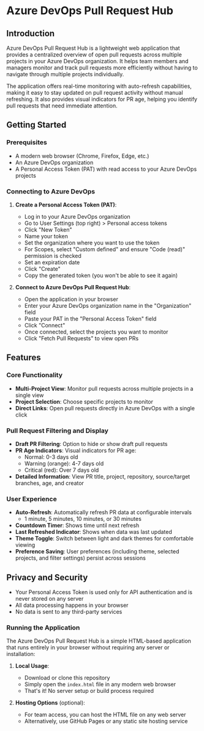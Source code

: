 # Azure DevOps Pull Request Hub

## Introduction

Azure DevOps Pull Request Hub is a lightweight web application that provides a centralized overview of open pull requests across multiple projects in your Azure DevOps organization. It helps team members and managers monitor and track pull requests more efficiently without having to navigate through multiple projects individually.

The application offers real-time monitoring with auto-refresh capabilities, making it easy to stay updated on pull request activity without manual refreshing. It also provides visual indicators for PR age, helping you identify pull requests that need immediate attention.

## Getting Started

### Prerequisites

- A modern web browser (Chrome, Firefox, Edge, etc.)
- An Azure DevOps organization
- A Personal Access Token (PAT) with read access to your Azure DevOps projects

### Connecting to Azure DevOps

1. **Create a Personal Access Token (PAT)**:
   - Log in to your Azure DevOps organization
   - Go to User Settings (top right) > Personal access tokens
   - Click "New Token"
   - Name your token
   - Set the organization where you want to use the token
   - For Scopes, select "Custom defined" and ensure "Code (read)" permission is checked
   - Set an expiration date
   - Click "Create"
   - Copy the generated token (you won't be able to see it again)

2. **Connect to Azure DevOps Pull Request Hub**:
   - Open the application in your browser
   - Enter your Azure DevOps organization name in the "Organization" field
   - Paste your PAT in the "Personal Access Token" field
   - Click "Connect"
   - Once connected, select the projects you want to monitor
   - Click "Fetch Pull Requests" to view open PRs

## Features

### Core Functionality

- **Multi-Project View**: Monitor pull requests across multiple projects in a single view
- **Project Selection**: Choose specific projects to monitor
- **Direct Links**: Open pull requests directly in Azure DevOps with a single click

### Pull Request Filtering and Display

- **Draft PR Filtering**: Option to hide or show draft pull requests
- **PR Age Indicators**: Visual indicators for PR age:
  - Normal: 0-3 days old
  - Warning (orange): 4-7 days old
  - Critical (red): Over 7 days old
- **Detailed Information**: View PR title, project, repository, source/target branches, age, and creator

### User Experience

- **Auto-Refresh**: Automatically refresh PR data at configurable intervals
  - 1 minute, 5 minutes, 10 minutes, or 30 minutes
- **Countdown Timer**: Shows time until next refresh
- **Last Refreshed Indicator**: Shows when data was last updated
- **Theme Toggle**: Switch between light and dark themes for comfortable viewing
- **Preference Saving**: User preferences (including theme, selected projects, and filter settings) persist across sessions

## Privacy and Security

- Your Personal Access Token is used only for API authentication and is never stored on any server
- All data processing happens in your browser
- No data is sent to any third-party services

### Running the Application

The Azure DevOps Pull Request Hub is a simple HTML-based application that runs entirely in your browser without requiring any server or installation:

1. **Local Usage**:
   - Download or clone this repository
   - Simply open the `index.html` file in any modern web browser
   - That's it! No server setup or build process required

2. **Hosting Options** (optional):
   - For team access, you can host the HTML file on any web server
   - Alternatively, use GitHub Pages or any static site hosting service
  